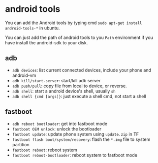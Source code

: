 # android tools

You can add the Android tools by typing cmd
`sudo apt-get install android-tools-*` in ubuntu.

You can just add the path of android tools to you `Path` environment
if you have install the android-sdk to your disk.

## adb

* `adb devices`: list current connected devices, include your phone and android-vm
* `adb kill/start-server`: start/kill adb server
* `adb push/pull`: copy file from local to device, or reverse.
* `adb shell`: start a android device's shell, usually `sh`
* `adb shell {cmd [args]}`: just execute a shell cmd, not start a shell

## fastboot

* `adb reboot bootloader`: get into fastboot mode
* `fastboot OEM unlock`: unlock the bootloader
* `fastboot update`: update phone system using `update.zip` in TF
* `fastboot flash boot/system/recovery`: flash the `*.img` file to system partition
* `fastboot reboot`: reboot system
* `fastboot reboot-bootloader`: reboot system to fastboot mode

